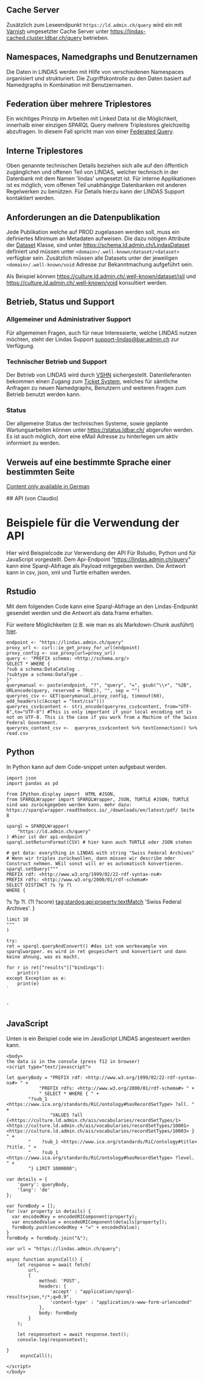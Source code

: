 ## Cache Server

Zusätzlich zum Leseendpunkt `https://ld.admin.ch/query` wird ein mit [Varnish](https://varnish-cache.org/) umgesetzter Cache Server unter https://lindas-cached.cluster.ldbar.ch/query betrieben.

## Namespaces, Namedgraphs und Benutzernamen

Die Daten in LINDAS werden mit Hilfe von verschiedenen Namespaces organisiert und strukturiert. Die Zugriffskontrolle zu den Daten basiert auf Namedgraphs in Kombination mit Benutzernamen.

## Federation über mehrere Triplestores

Ein wichtiges Prinzip im Arbeiten mit Linked Data ist die Möglichkeit, innerhalb einer einzigen SPARQL Query mehrere Triplestores gleichzeitig abzufragen. In diesem Fall spricht man von einer [Federated Query](https://www.w3.org/TR/sparql11-federated-query/).

## Interne Triplestores

Oben genannte technischen Details beziehen sich alle auf den öffentlich zugänglichen und offenen Teil von LINDAS, welcher technisch in der Datenbank mit dem Namen 'lindas' umgesetzt ist. Für interne Applikationen ist es möglich, vom offenen Teil unabhängige Datenbanken mit anderen Regelwerken zu benützen. Für Details hierzu kann der LINDAS Support kontaktiert werden.

## Anforderungen an die Datenpublikation

Jede Publikation welche auf PROD zugelassen werden soll, muss ein definiertes Minimum an Metadaten aufweisen. Die dazu nötigen Attribute der [Dataset](https://www.w3.org/TR/void/) Klasse, sind unter https://schema.ld.admin.ch/LindasDataset definiert und müssen unter `<domain>/.well-known/dataset/<dataset>` verfügbar sein. Zusätzlich müssen alle Datasets unter der jeweiligen `<domain>/.well-known/void` Adresse zur Bekanntmachung aufgeführt sein.

Als Beispiel können https://culture.ld.admin.ch/.well-known/dataset/isil und https://culture.ld.admin.ch/.well-known/void konsultiert werden.

## Betrieb, Status und Support

### Allgemeiner und Administrativer Support

Für allgemeinen Fragen, auch für neue Interessierte, welche LINDAS nutzen möchten, steht der Lindas Support [support-lindas@bar.admin.ch](mailto:support-lindas@bar.admin.ch) zur Verfügung.

### Technischer Betrieb und Support

Der Betrieb von LINDAS wird durch [VSHN](https://www.vshn.ch/) sichergestellt. Datenlieferanten bekommen einen Zugang zum [Ticket System](https://control.vshn.net/), welches für sämtliche Anfragen zu neuen Namedgraphs, Benutzern und weiteren Fragen zum Betrieb benutzt werden kann.

### Status

Der allgemeine Status der technischen Systeme, sowie geplante Wartungsarbeiten können unter https://status.ldbar.ch/ abgerufen werden. Es ist auch möglich, dort eine eMail Adresse zu hinterlegen um aktiv informiert zu werden.



## Verweis auf eine bestimmte Sprache einer bestimmten Seite

[Content only available in German](/governance/?lang=de)


## API (von Claudio)

# Beispiele für die Verwendung der API

Hier wird Beispielcode zur Verwendung der API Für Rstudio, Python und für JavaScript vorgestellt. Dem Api-Endpoint "https://lindas.admin.ch/query" kann eine Sparql-Abfrage als Payload mitgegeben werden. Die Antwort kann in csv, json, xml und Turtle erhalten werden.

## Rstudio

Mit dem folgenden Code kann eine Sparql-Abfrage an den Lindas-Endpunkt gesendet werden und die Antwort als data.frame erhalten. 

Für weitere Möglichkeiten (z.B. wie man es als Markdown-Chunk ausführt) [hier](https://ourednik.info/maps/2021/12/14/execute-sparql-chunks-in-r-markdown/ ).


	
	endpoint <- "https://lindas.admin.ch/query"
	proxy_url <- curl::ie_get_proxy_for_url(endpoint)
	proxy_config <- use_proxy(url=proxy_url)
	query <- "PREFIX schema: <http://schema.org/>
	SELECT * WHERE {
	?sub a schema:DataCatalog .
	?subtype a schema:DataType .
	}"
	querymanual <- paste(endpoint, "?", "query", "=", gsub("\\+", "%2B", URLencode(query, reserved = TRUE)), "", sep = "")
	queryres_csv <- GET(querymanual,proxy_config, timeout(60), add_headers(c(Accept = "text/csv")))
	queryres_csv$content <- stri_encode(queryres_csv$content, from="UTF-8",to="UTF-8") #This is only important if your local encoding set is not on UTF-8. This is the case if you work from a Machine of the Swiss Federal Government.
	queryres_content_csv <-  queryres_csv$content %>% textConnection() %>% read.csv
	




## Python

In Python kann auf dem Code-snippet unten aufgebaut werden.


	import json
	import pandas as pd

	from IPython.display import  HTML #JSON,
	from SPARQLWrapper import SPARQLWrapper, JSON, TURTLE #JSON; TURTLE sind was zurückgegeben werden kann. mehr dazu: https://sparqlwrapper.readthedocs.io/_/downloads/en/latest/pdf/ Seite 8

	sparql = SPARQLWrapper(
		"https://ld.admin.ch/query"
	) #hier ist der api-endpoint
	sparql.setReturnFormat(CSV) # hier kann auch TURTLE oder JSON stehen

	# get data: everything in LINDAS with string "Swiss Federal Archives"
	# Wenn wir triples zurückwollen, dann müssen wir describe oder Construct nehmen. WEil sonst will er es automatisch konvertieren. 
	sparql.setQuery("""
    PREFIX rdf: <http://www.w3.org/1999/02/22-rdf-syntax-ns#>
    PREFIX rdfs: <http://www.w3.org/2000/01/rdf-schema#>
    SELECT DISTINCT ?s ?p ?l
    WHERE {
  ?s ?p ?l.
  (?l ?score) <tag:stardog:api:property:textMatch> 'Swiss Federal Archives'.
    }

	limit 10
	"""
	)

	try:
	ret = sparql.queryAndConvert() #das ist vom workexample von sparqlwarpper. es wird in ret gespeichert und konvertiert und dann keine ahnung, was es macht. 

	for r in ret["results"]["bindings"]:	
		print(r)
	except Exception as e:
		print(e)
	`


	'


## JavaScript

Unten is ein Beispiel code wie im JavaScript LINDAS angesteuert werden kann.

	
	<body> 
	the data is in the console (press f12 in browser)
	<script type="text/javascript">

	let queryBody = "PREFIX rdf: <http://www.w3.org/1999/02/22-rdf-syntax-ns#> " + 
	            "PREFIX rdfs: <http://www.w3.org/2000/01/rdf-schema#> " +
				" SELECT * WHERE { " +
		   	"?sub_1 <https://www.ica.org/standards/RiC/ontology#hasRecordSetType> ?all. " +
		   			"VALUES ?all {<https://culture.ld.admin.ch/ais/vocabularies/recordSetTypes/1> <https://culture.ld.admin.ch/ais/vocabularies/recordSetTypes/10001> <https://culture.ld.admin.ch/ais/vocabularies/recordSetTypes/10003> } " +
		    "    ?sub_1 <https://www.ica.org/standards/RiC/ontology#title> ?title. " +
		    "    ?sub_1 <https://www.ica.org/standards/RiC/ontology#hasRecordSetType> ?level. " +
			"} LIMIT 1000000";

	var details = {
	    'query': queryBody,
	    'lang': 'de'
	};

	var formBody = [];
	for (var property in details) {
	  var encodedKey = encodeURIComponent(property);
	  var encodedValue = encodeURIComponent(details[property]);
	  formBody.push(encodedKey + "=" + encodedValue);
	}
	formBody = formBody.join("&");

	var url = "https://lindas.admin.ch/query";

	async function asyncCall() {
		let response = await fetch(
			url,
			{
				method: 'POST',
				headers: {
					'accept' : "application/sparql-results+json,*/*;q=0.9",
					'content-type' : "application/x-www-form-urlencoded"
				},
				body: formBody
			}
		);

		let responsetext = await response.text();  
		console.log(responsetext);

	}
		 asyncCall(); 

	</script>
	</body>
